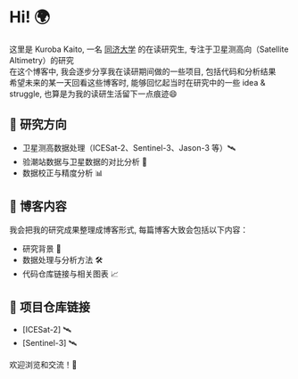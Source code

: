 # Hi!  🌍

这里是 Kuroba Kaito, 一名 [同济大学](https://celiang.tongji.edu.cn/) 的在读研究生, 专注于卫星测高向（Satellite Altimetry）的研究  
在这个博客中, 我会逐步分享我在读研期间做的一些项目, 包括代码和分析结果  
希望未来的某一天回看这些博客时, 能够回忆起当时在研究中的一些 idea & struggle, 也算是为我的读研生活留下一点痕迹😄

## 🔭 研究方向
- 卫星测高数据处理（ICESat-2、Sentinel-3、Jason-3 等）🛰
- 验潮站数据与卫星数据的对比分析 🌊
- 数据校正与精度分析 📊

## 📘 博客内容
我会把我的研究成果整理成博客形式, 每篇博客大致会包括以下内容：
- 研究背景 🧐
- 数据处理与分析方法 🛠
- 代码仓库链接与相关图表 📈

## 🔗 项目仓库链接
- [ICESat-2] 🛰
- [Sentinel-3] 🛰

欢迎浏览和交流！🎉
